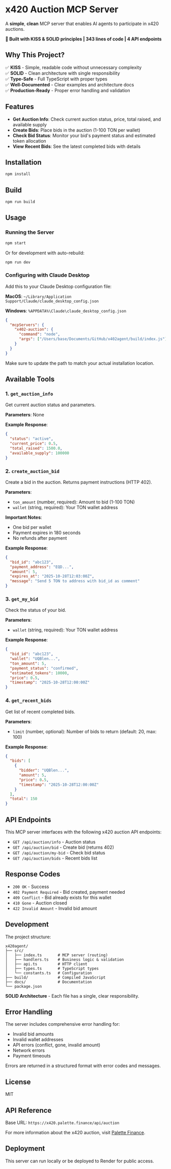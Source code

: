 # x420 Auction MCP Server

A **simple**, **clean** MCP server that enables AI agents to participate in x420 auctions.

**🎯 Built with KISS & SOLID principles | 343 lines of code | 4 API endpoints**

## Why This Project?

✅ **KISS** - Simple, readable code without unnecessary complexity  
✅ **SOLID** - Clean architecture with single responsibility  
✅ **Type-Safe** - Full TypeScript with proper types  
✅ **Well-Documented** - Clear examples and architecture docs  
✅ **Production-Ready** - Proper error handling and validation  

## Features

- **Get Auction Info**: Check current auction status, price, total raised, and available supply
- **Create Bids**: Place bids in the auction (1-100 TON per wallet)
- **Check Bid Status**: Monitor your bid's payment status and estimated token allocation
- **View Recent Bids**: See the latest completed bids with details

## Installation

```bash
npm install
```

## Build

```bash
npm run build
```

## Usage

### Running the Server

```bash
npm start
```

Or for development with auto-rebuild:

```bash
npm run dev
```

### Configuring with Claude Desktop

Add this to your Claude Desktop configuration file:

**MacOS**: `~/Library/Application Support/Claude/claude_desktop_config.json`

**Windows**: `%APPDATA%\Claude\claude_desktop_config.json`

```json
{
  "mcpServers": {
    "x402-auction": {
      "command": "node",
      "args": ["/Users/base/Documents/GitHub/x402agent/build/index.js"]
    }
  }
}
```

Make sure to update the path to match your actual installation location.

## Available Tools

### 1. `get_auction_info`

Get current auction status and parameters.

**Parameters**: None

**Example Response**:
```json
{
  "status": "active",
  "current_price": 0.5,
  "total_raised": 1500.0,
  "available_supply": 100000
}
```

### 2. `create_auction_bid`

Create a bid in the auction. Returns payment instructions (HTTP 402).

**Parameters**:
- `ton_amount` (number, required): Amount to bid (1-100 TON)
- `wallet` (string, required): Your TON wallet address

**Important Notes**:
- One bid per wallet
- Payment expires in 180 seconds
- No refunds after payment

**Example Response**:
```json
{
  "bid_id": "abc123",
  "payment_address": "EQD...",
  "amount": 5,
  "expires_at": "2025-10-28T12:03:00Z",
  "message": "Send 5 TON to address with bid_id as comment"
}
```

### 3. `get_my_bid`

Check the status of your bid.

**Parameters**:
- `wallet` (string, required): Your TON wallet address

**Example Response**:
```json
{
  "bid_id": "abc123",
  "wallet": "UQBlen...",
  "ton_amount": 5,
  "payment_status": "confirmed",
  "estimated_tokens": 10000,
  "price": 0.5,
  "timestamp": "2025-10-28T12:00:00Z"
}
```

### 4. `get_recent_bids`

Get list of recent completed bids.

**Parameters**:
- `limit` (number, optional): Number of bids to return (default: 20, max: 100)

**Example Response**:
```json
{
  "bids": [
    {
      "bidder": "UQBlen...",
      "amount": 5,
      "price": 0.5,
      "timestamp": "2025-10-28T12:00:00Z"
    }
  ],
  "total": 150
}
```

## API Endpoints

This MCP server interfaces with the following x420 auction API endpoints:

- `GET /api/auction/info` - Auction status
- `GET /api/auction/bid` - Create bid (returns 402)
- `GET /api/auction/my-bid` - Check bid status
- `GET /api/auction/bids` - Recent bids list

## Response Codes

- `200 OK` - Success
- `402 Payment Required` - Bid created, payment needed
- `409 Conflict` - Bid already exists for this wallet
- `410 Gone` - Auction closed
- `422 Invalid Amount` - Invalid bid amount

## Development

The project structure:

```
x420agent/
├── src/
│   ├── index.ts       # MCP server (routing)
│   ├── handlers.ts    # Business logic & validation
│   ├── api.ts         # HTTP client
│   ├── types.ts       # TypeScript types
│   └── constants.ts   # Configuration
├── build/             # Compiled JavaScript
├── docs/              # Documentation
└── package.json
```

**SOLID Architecture** - Each file has a single, clear responsibility.

## Error Handling

The server includes comprehensive error handling for:
- Invalid bid amounts
- Invalid wallet addresses
- API errors (conflict, gone, invalid amount)
- Network errors
- Payment timeouts

Errors are returned in a structured format with error codes and messages.

## License

MIT

## API Reference

Base URL: `https://x420.palette.finance/api/auction`

For more information about the x420 auction, visit [Palette Finance](https://x420.palette.finance).

## Deployment

This server can run locally or be deployed to Render for public access.

